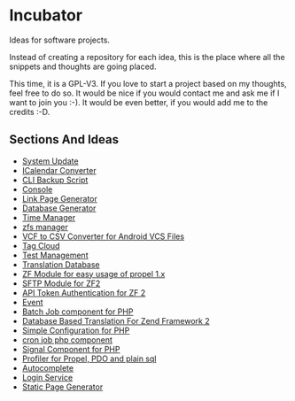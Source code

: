 # Incubator

Ideas for software projects.

Instead of creating a repository for each idea, this is the place where all the snippets and thoughts are going placed.

This time, it is a GPL-V3. If you love to start a project based on my thoughts, feel free to do so. It would be nice if you would contact me and ask me if I want to join you :-). It would be even better, if you would add me to the credits :-D.

## Sections And Ideas

* [System Update](https://github.com/stevleibelt/incubator/tree/master/cli/update/system)
* [ICalendar Converter](https://github.com/stevleibelt/incubator/tree/master/cli/convert/icalendar)
* [CLI Backup Script](https://github.com/stevleibelt/incubator/tree/master/cli/php/backup)
* [Console](https://github.com/stevleibelt/incubator/tree/master/cli/php/console)
* [Link Page Generator](https://github.com/stevleibelt/incubator/tree/master/cli/php/generate/link)
* [Database Generator](https://github.com/stevleibelt/incubator/tree/master/cli/php/generate/database)
* [Time Manager](https://github.com/stevleibelt/incubator/tree/master/general/timeManager)
* [zfs manager](https://github.com/stevleibelt/incubator/tree/master/general/zfsManager)
* [VCF to CSV Converter for Android VCS Files](https://github.com/stevleibelt/incubator/tree/master/general/vcf_to_csv_converter)
* [Tag Cloud](https://github.com/stevleibelt/incubator/tree/master/general/fileManager)
* [Test Management](https://github.com/stevleibelt/incubator/tree/master/general/testManagement)
* [Translation Database](https://github.com/stevleibelt/incubator/tree/master/general/translationDatabase)
* [ZF Module for easy usage of propel 1.x](https://github.com/stevleibelt/incubator/tree/master/component/php/zf2_propel)
* [SFTP Module for ZF2](https://github.com/stevleibelt/incubator/tree/master/component/php/zf2_sftp)
* [API Token Authentication for ZF 2](https://github.com/stevleibelt/incubator/tree/master/component/php/zf2_api_token_authentication)
* [Event](https://github.com/stevleibelt/incubator/tree/master/component/php/event)
* [Batch Job component for PHP](https://github.com/stevleibelt/incubator/tree/master/component/php/batch_job)
* [Database Based Translation For Zend Framework 2](https://github.com/stevleibelt/incubator/tree/master/component/php/zf2_database_translation)
* [Simple Configuration for PHP](https://github.com/stevleibelt/incubator/tree/master/component/php/merge_arrays)
* [cron job php component](https://github.com/stevleibelt/incubator/tree/master/component/php/cron_job)
* [Signal Component for PHP](https://github.com/stevleibelt/incubator/tree/master/component/php/signals)
* [Profiler for Propel, PDO and plain sql](https://github.com/stevleibelt/incubator/tree/master/component/php/zf2_propel_and_mysql_and_pdo_profiler)
* [Autocomplete](https://github.com/stevleibelt/incubator/tree/master/web/general/autocomplete)
* [Login Service](https://github.com/stevleibelt/incubator/tree/master/web/service/login)
* [Static Page Generator](https://github.com/stevleibelt/incubator/tree/master/web/blog/static_page_generator)